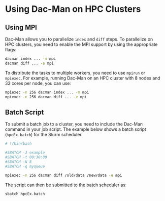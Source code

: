 # Using Dac-Man on HPC Clusters

## Using MPI

Dac-Man allows you to parallelize `index` and `diff` steps.
To parallelize on HPC clusters, you need to enable the MPI support
by using the appropriate flags:

```sh
dacman index ... -m mpi
dacman diff ... -e mpi
```

To distribute the tasks to multiple workers, you need to use `mpirun` or `mpiexec`.
For example, running Dac-Man on an HPC cluster with 8 nodes and 32 cores per node,
you can use:

```sh
mpiexec -n 256 dacman index ... -m mpi
mpiexec -n 256 dacman diff ... -e mpi
```

## Batch Script

To submit a batch job to a cluster,
you need to include the Dac-Man command in your job script.
The example below shows a batch script (`hpcEx.batch`) for the Slurm scheduler.

```sh
# !/bin/bash

#SBATCH -J example
#SBATCH -t 00:30:00
#SBATCH -N 8
#SBATCH -q myqueue

mpiexec -n 256 dacman diff /old/data /new/data -e mpi
```

The script can then be submitted to the batch scheduler as:

```sh
sbatch hpcEx.batch
```
